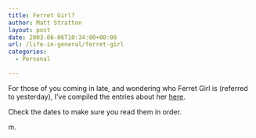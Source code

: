```yaml
---
title: Ferret Girl?
author: Matt Stratton
layout: post
date: 2003-06-06T10:34:00+00:00
url: /life-in-general/ferret-girl
categories:
  - Personal

---
```

For those of you coming in late, and wondering who Ferret Girl is (referred to yesterday), I&#8217;ve compiled the entries about her [here][1].

Check the dates to make sure you read them in order.

m.

 [1]: https://www.livejournal.com/tools/memories.bml?user=mugsy1274&keyword=Ferretgirl&filter=all